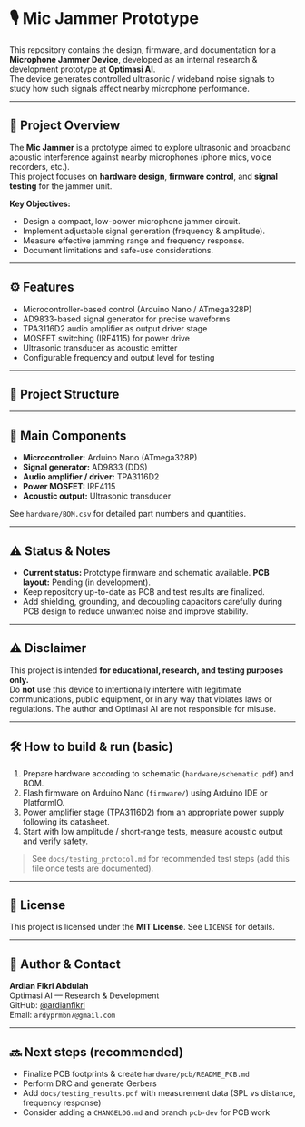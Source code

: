 # 🎙️ Mic Jammer Prototype

This repository contains the design, firmware, and documentation for a **Microphone Jammer Device**, developed as an internal research & development prototype at **Optimasi AI**.  
The device generates controlled ultrasonic / wideband noise signals to study how such signals affect nearby microphone performance.

---

## 📘 Project Overview

The **Mic Jammer** is a prototype aimed to explore ultrasonic and broadband acoustic interference against nearby microphones (phone mics, voice recorders, etc.).  
This project focuses on **hardware design**, **firmware control**, and **signal testing** for the jammer unit.

**Key Objectives:**
- Design a compact, low-power microphone jammer circuit.
- Implement adjustable signal generation (frequency & amplitude).
- Measure effective jamming range and frequency response.
- Document limitations and safe-use considerations.

---

## ⚙️ Features

- Microcontroller-based control (Arduino Nano / ATmega328P)
- AD9833-based signal generator for precise waveforms
- TPA3116D2 audio amplifier as output driver stage
- MOSFET switching (IRF4115) for power drive
- Ultrasonic transducer as acoustic emitter
- Configurable frequency and output level for testing

---

## 🧩 Project Structure


---

## 🧾 Main Components

- **Microcontroller:** Arduino Nano (ATmega328P)  
- **Signal generator:** AD9833 (DDS)  
- **Audio amplifier / driver:** TPA3116D2  
- **Power MOSFET:** IRF4115  
- **Acoustic output:** Ultrasonic transducer

See `hardware/BOM.csv` for detailed part numbers and quantities.

---

## ⚠️ Status & Notes

- **Current status:** Prototype firmware and schematic available. **PCB layout:** Pending (in development).  
- Keep repository up-to-date as PCB and test results are finalized.  
- Add shielding, grounding, and decoupling capacitors carefully during PCB design to reduce unwanted noise and improve stability.

---

## ⚠️ Disclaimer

This project is intended **for educational, research, and testing purposes only.**  
Do **not** use this device to intentionally interfere with legitimate communications, public equipment, or in any way that violates laws or regulations. The author and Optimasi AI are not responsible for misuse.

---

## 🛠️ How to build & run (basic)

1. Prepare hardware according to schematic (`hardware/schematic.pdf`) and BOM.
2. Flash firmware on Arduino Nano (`firmware/`) using Arduino IDE or PlatformIO.
3. Power amplifier stage (TPA3116D2) from an appropriate power supply following its datasheet.
4. Start with low amplitude / short-range tests, measure acoustic output and verify safety.

> See `docs/testing_protocol.md` for recommended test steps (add this file once tests are documented).

---

## 📄 License

This project is licensed under the **MIT License**. See `LICENSE` for details.

---

## 👤 Author & Contact

**Ardian Fikri Abdulah**  
Optimasi AI — Research & Development  
GitHub: [@ardianfikri](https://github.com/kahachan)  
Email: `ardyprmbn7@gmail.com` 

---

## 🔜 Next steps (recommended)

- Finalize PCB footprints & create `hardware/pcb/README_PCB.md`
- Perform DRC and generate Gerbers
- Add `docs/testing_results.pdf` with measurement data (SPL vs distance, frequency response)
- Consider adding a `CHANGELOG.md` and branch `pcb-dev` for PCB work
